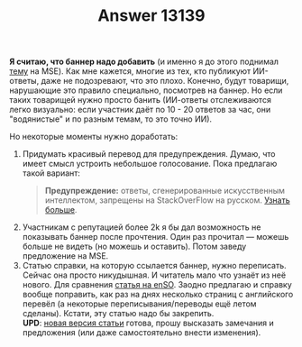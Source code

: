 ﻿---
title: "Answer 13139"
se.owner.user_id: 532877
se.owner.display_name: "Зонтик"
se.owner.link: "https://ru.meta.stackoverflow.com/users/532877/%d0%97%d0%be%d0%bd%d1%82%d0%b8%d0%ba"
se.answer_id: 13139
se.question_id: 13138
se.post_type: answer
se.is_accepted: False
---
<p><strong>Я считаю, что баннер надо добавить</strong> (и именно я до этого поднимал <a href="https://meta.stackexchange.com/q/394512/1346379">тему</a> на MSE). Как мне кажется, многие из тех, кто публикуют ИИ-ответы, даже не подозревают, что это плохо. Конечно, будут товарищи, нарушающие это правило специально, посмотрев на баннер. Но если таких товарищей нужно просто банить (ИИ-ответы отслеживаются легко визуально: если участник даёт по 10 - 20 ответов за час, они &quot;водянистые&quot; и по разным темам, то это точно ИИ).</p>
<p>Но некоторые моменты нужно доработать:</p>
<ol>
<li><p>Придумать красивый перевод для предупреждения. Думаю, что имеет смысл устроить небольшое голосование. Пока предлагаю такой вариант:</p>
<blockquote>
<p><strong>Предупреждение:</strong> ответы, сгенерированные искусственным интеллектом, запрещены на StackOverFlow на русском. <a href="https://ru.stackoverflow.com/help/gpt-policy">Узнать больше</a>.</p>
</blockquote>
</li>
</ol>
<ol start="2">
<li>Участникам с репутацией более 2k я бы дал возможность не показывать баннер после прочтения. Один раз прочитал    — можешь больше не видеть (но можешь и оставить). Потом заведу предложение на MSE.</li>
<li>Статью справки, на которую ссылается баннер, нужно переписать. Сейчас она просто никудышная.  И читатель мало что узнаёт из неё нового. Для сравнения <a href="https://stackoverflow.com/help/ai-policy">статья на enSO</a>. Заодно предлагаю и справку вообще поправить, как раз на днях несколько страниц с английского перевёл (а некоторые переписывания/переводы ещё летом сделаны). Кстати, эту статью надо бы закрепить. <br><strong>UPD</strong>: <a href="https://ru.meta.stackoverflow.com/a/13141/532877">новая версия статьи</a> готова, прошу высказать замечания и предложения (или даже самостоятельно внести изменения).</li>
</ol>
